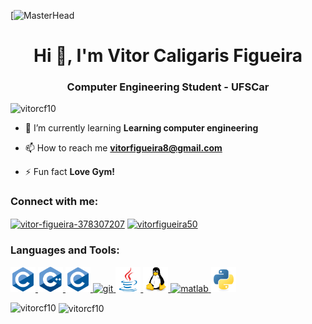 [![MasterHead](https://images-wixmp-ed30a86b8c4ca887773594c2.wixmp.com/f/51158316-fd7e-48ca-b5fe-8542e9dfe357/dazl8ly-e78dc994-4175-45ba-8c25-d44e099744f4.jpg/v1/fill/w_1024,h_320,q_75,strp/one_piece_ps4_banner_by_bodskih_dazl8ly-fullview.jpg?token=eyJ0eXAiOiJKV1QiLCJhbGciOiJIUzI1NiJ9.eyJzdWIiOiJ1cm46YXBwOjdlMGQxODg5ODIyNjQzNzNhNWYwZDQxNWVhMGQyNmUwIiwiaXNzIjoidXJuOmFwcDo3ZTBkMTg4OTgyMjY0MzczYTVmMGQ0MTVlYTBkMjZlMCIsIm9iaiI6W1t7ImhlaWdodCI6Ijw9MzIwIiwicGF0aCI6IlwvZlwvNTExNTgzMTYtZmQ3ZS00OGNhLWI1ZmUtODU0MmU5ZGZlMzU3XC9kYXpsOGx5LWU3OGRjOTk0LTQxNzUtNDViYS04YzI1LWQ0NGUwOTk3NDRmNC5qcGciLCJ3aWR0aCI6Ijw9MTAyNCJ9XV0sImF1ZCI6WyJ1cm46c2VydmljZTppbWFnZS5vcGVyYXRpb25zIl19.AyWDfhMwlPIR7RS0ChJjVqB_n-E6hNp-L30xBRi_Q7Q)
<h1 align="center">Hi 👋, I'm Vitor Caligaris Figueira</h1>
<h3 align="center">Computer Engineering Student - UFSCar</h3>

<p align="left"> <img src="https://komarev.com/ghpvc/?username=vitorcf10&label=Profile%20views&color=0e75b6&style=flat" alt="vitorcf10" /> </p>

- 🌱 I’m currently learning **Learning computer engineering**

- 📫 How to reach me **vitorfigueira8@gmail.com**

- ⚡ Fun fact **Love Gym!**

<h3 align="left">Connect with me:</h3>
<p align="left">
<a href="https://linkedin.com/in/vitor-figueira-378307207" target="blank"><img align="center" src="https://raw.githubusercontent.com/rahuldkjain/github-profile-readme-generator/master/src/images/icons/Social/linked-in-alt.svg" alt="vitor-figueira-378307207" height="30" width="40" /></a>
<a href="https://instagram.com/vitorfigueira50" target="blank"><img align="center" src="https://raw.githubusercontent.com/rahuldkjain/github-profile-readme-generator/master/src/images/icons/Social/instagram.svg" alt="vitorfigueira50" height="30" width="40" /></a>
</p>

<h3 align="left">Languages and Tools:</h3>
<p align="left"> <a href="https://www.cprogramming.com/" target="_blank" rel="noreferrer"> <img src="https://raw.githubusercontent.com/devicons/devicon/master/icons/c/c-original.svg" alt="c" width="40" height="40"/> </a> <a href="https://www.w3schools.com/cpp/" target="_blank" rel="noreferrer"> <img src="https://raw.githubusercontent.com/devicons/devicon/master/icons/cplusplus/cplusplus-original.svg" alt="cplusplus" width="40" height="40"/> </a> <a href="https://www.cprogramming.com/" target="_blank" rel="noreferrer"> <img src="https://raw.githubusercontent.com/devicons/devicon/master/icons/c/c-original.svg" alt="c" width="40" height="40"/> </a> <a href="https://git-scm.com/" target="_blank" rel="noreferrer"> <img src="https://www.vectorlogo.zone/logos/git-scm/git-scm-icon.svg" alt="git" width="40" height="40"/> </a> <a href="https://www.java.com" target="_blank" rel="noreferrer"> <img src="https://raw.githubusercontent.com/devicons/devicon/master/icons/java/java-original.svg" alt="java" width="40" height="40"/> </a> <a href="https://www.linux.org/" target="_blank" rel="noreferrer"> <img src="https://raw.githubusercontent.com/devicons/devicon/master/icons/linux/linux-original.svg" alt="linux" width="40" height="40"/> </a> <a href="https://www.mathworks.com/" target="_blank" rel="noreferrer"> <img src="https://upload.wikimedia.org/wikipedia/commons/2/21/Matlab_Logo.png" alt="matlab" width="40" height="40"/> </a> <a href="https://www.python.org" target="_blank" rel="noreferrer"> <img src="https://raw.githubusercontent.com/devicons/devicon/master/icons/python/python-original.svg" alt="python" width="40" height="40"/> </a> </p>

<p><img align="left" src="https://github-readme-stats.vercel.app/api/top-langs?username=vitorcf10&show_icons=true&locale=en&layout=compact" alt="vitorcf10" /></p>

<p>&nbsp;<img align="center" src="https://github-readme-stats.vercel.app/api?username=vitorcf10&show_icons=true&locale=en" alt="vitorcf10" /></p>
